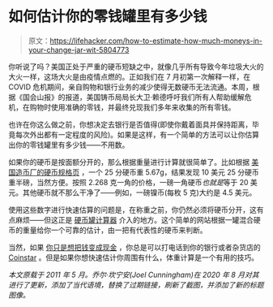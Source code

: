 # 如何估计你的零钱罐里有多少钱

> 原文：<https://lifehacker.com/how-to-estimate-how-much-moneys-in-your-change-jar-wit-5804773>

你听说了吗？美国正处于严重的硬币短缺之中，就像几乎所有导致今年垃圾大火的大火一样，这场大火是由疫情点燃的。正如我们在 7 月初第一次解释一样，在 COVID 危机期间，亲自购物和银行业务的减少使得无数硬币无法流通。本周，根据《国会山报》的报道，美国铸币局局长大卫·赖德呼吁我们所有人帮助缓解危机，在购物时使用准确的零钱，并最终兑现我们多年来收集的所有零钱。



也许在你这么做之前，你想决定去银行是否值得(即使你戴着面具并保持距离，毕竟每次外出都有一定程度的风险)。如果是这样，有一个简单的方法可以让你估算出你的零钱罐里有多少钱——不用数。

如果你的硬币是按面额分开的，那么根据重量进行计算就很简单了。比如根据 [美国造币厂的硬币规格页](https://www.usmint.gov/learn/coin-and-medal-programs/coin-specifications) ，一个 25 分硬币重 5.67g，结果发现 10 美元 25 分硬币重半磅，当然方便。按照 2.268 克一角的价格，一磅一角硬币*也就是*等于 20 美元。其他硬币就不那么干净了——例如，一磅镍币(每枚 5 克)大约是 4.5 美元。

使用这些数字进行快速估算的问题是，在称重之前，你仍然必须将硬币分开，这有点麻烦——但这正是 [硬币罐计算器](http://www.coincalc.com) 介入的地方。这个简单的网站根据一罐混合硬币的重量给你一个可靠的估计，由一把有代表性的硬币来判断。

当然，如果 [你只是想把钱变成现金](https://lifehacker.com/what-to-do-with-all-that-loose-change-youve-been-hoardi-1792821108) ，你总是可以打电话到你的银行或者杂货店的 [Coinstar](http://www.coinstar.com) 。但是如果你想快速估计你周围有什么，体重计算是一个有用的技巧。

*本文原载于 2011 年 5 月。乔尔·坎宁安(Joel Cunningham)在 2020 年 8 月对其进行了更新，添加了当代语境，替换了过期链接，刷新了截图，并添加了新的标题图像。*